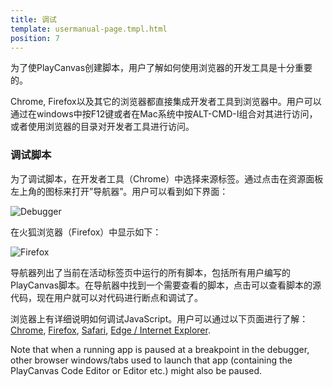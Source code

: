 ```yaml
---
title: 调试
template: usermanual-page.tmpl.html
position: 7
---
```


为了使PlayCanvas创建脚本，用户了解如何使用浏览器的开发工具是十分重要的。

Chrome, Firefox以及其它的浏览器都直接集成开发者工具到浏览器中。用户可以通过在windows中按F12键或者在Mac系统中按ALT-CMD-I组合对其进行访问，或者使用浏览器的目录对开发者工具进行访问。

### 调试脚本

为了调试脚本，在开发者工具（Chrome）中选择来源标签。通过点击在资源面板左上角的图标来打开”导航器”。用户可以看到如下界面：

![Debugger][1]

在火狐浏览器（Firefox）中显示如下：

![Firefox][2]

导航器列出了当前在活动标签页中运行的所有脚本，包括所有用户编写的PlayCanvas脚本。在导航器中找到一个需要查看的脚本，点击可以查看脚本的源代码，现在用户就可以对代码进行断点和调试了。

浏览器上有详细说明如何调试JavaScript。用户可以通过以下页面进行了解：[Chrome][3], [Firefox][4], [Safari][5], [Edge / Internet Explorer][6].

<div class="alert alert-info">
Note that when a running app is paused at a breakpoint in the debugger, other browser windows/tabs used to launch that app (containing the PlayCanvas Code Editor or Editor etc.) might also be paused.
</div>

[1]: /images/user-manual/scripting/debugger-chrome.jpg
[2]: /images/user-manual/scripting/debugger-firefox.jpg
[3]: https://developer.chrome.com/devtools/docs/javascript-debugging
[4]: https://developer.mozilla.org/en-US/docs/Tools/Debugger
[5]: https://developer.apple.com/library/mac/documentation/AppleApplications/Conceptual/Safari_Developer_Guide/Debugger/Debugger.html#//apple_ref/doc/uid/TP40007874-CH5-SW1
[6]: https://developer.microsoft.com/en-us/microsoft-edge/platform/documentation/f12-devtools-guide/debugger/

